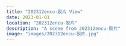```yaml
---
title: "202312encu-胶片 View"
date: 2023-01-01
location: "202312encu-胶片"
description: "A scene from 202312encu-胶片"
image: "images/202312encu-胶片.jpg"
---
```

